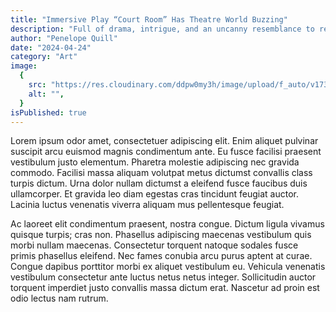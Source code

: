 ```yaml
---
title: "Immersive Play “Court Room” Has Theatre World Buzzing"
description: "Full of drama, intrigue, and an uncanny resemblance to real world consequences, this play isn't worth a miss."
author: "Penelope Quill"
date: "2024-04-24"
category: "Art"
image:
  {
    src: "https://res.cloudinary.com/ddpw0my3h/image/upload/f_auto/v1736551232/court-room-2_gdtsah.webp",
    alt: "",
  }
isPublished: true
---
```


Lorem ipsum odor amet, consectetuer adipiscing elit. Enim aliquet pulvinar suscipit arcu euismod magnis condimentum ante. Eu fusce facilisi praesent vestibulum justo elementum. Pharetra molestie adipiscing nec gravida commodo. Facilisi massa aliquam volutpat metus dictumst convallis class turpis dictum. Urna dolor nullam dictumst a eleifend fusce faucibus duis ullamcorper. Et gravida leo diam egestas cras tincidunt feugiat auctor. Lacinia luctus venenatis viverra aliquam mus pellentesque feugiat.

Ac laoreet elit condimentum praesent, nostra congue. Dictum ligula vivamus quisque turpis; cras non. Phasellus adipiscing maecenas vestibulum quis morbi nullam maecenas. Consectetur torquent natoque sodales fusce primis phasellus eleifend. Nec fames conubia arcu purus aptent at curae. Congue dapibus porttitor morbi ex aliquet vestibulum eu. Vehicula venenatis vestibulum consectetur ante luctus netus netus integer. Sollicitudin auctor torquent imperdiet justo convallis massa dictum erat. Nascetur ad proin est odio lectus nam rutrum.